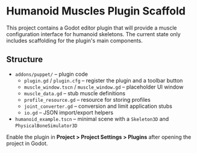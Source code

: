 # Humanoid Muscles Plugin Scaffold

This project contains a Godot editor plugin that will provide a muscle configuration interface for humanoid skeletons. The current state only includes scaffolding for the plugin's main components.

## Structure
- `addons/puppet/` – plugin code
  - `plugin.gd` / `plugin.cfg` – register the plugin and a toolbar button
  - `muscle_window.tscn` / `muscle_window.gd` – placeholder UI window
  - `muscle_data.gd` – stub muscle definitions
  - `profile_resource.gd` – resource for storing profiles
  - `joint_converter.gd` – conversion and limit application stubs
  - `io.gd` – JSON import/export helpers
- `humanoid_example.tscn` – minimal scene with a `Skeleton3D` and `PhysicalBoneSimulator3D`

Enable the plugin in **Project > Project Settings > Plugins** after opening the project in Godot.
